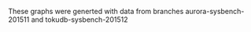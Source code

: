 These graphs were generted with data from branches aurora-sysbench-201511 and tokudb-sysbench-201512

